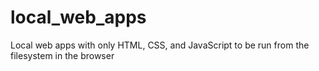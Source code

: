# local_web_apps
Local web apps with only HTML, CSS, and JavaScript to be run from the filesystem in the browser
